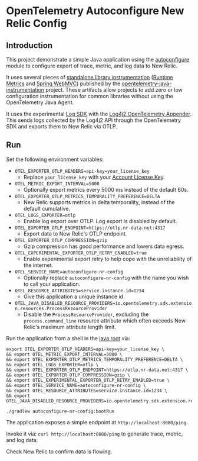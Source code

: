 # OpenTelemetry Autoconfigure New Relic Config

## Introduction

This project demonstrate a simple Java application using the [autoconfigure](https://github.com/open-telemetry/opentelemetry-java/tree/main/sdk-extensions/autoconfigure) module to configure export of trace, metric, and log data to New Relic.

It uses several pieces of [standalone library instrumentation](https://github.com/open-telemetry/opentelemetry-java-instrumentation/blob/main/docs/standalone-library-instrumentation.md) ([Runtime Metrics](https://github.com/open-telemetry/opentelemetry-java-instrumentation/tree/main/instrumentation/runtime-metrics/library) and [Spring WebMVC](https://github.com/open-telemetry/opentelemetry-java-instrumentation/tree/main/instrumentation/spring/spring-webmvc-3.1/library)) published by the [opentelemetry-java-instrumentation](https://github.com/open-telemetry/opentelemetry-java-instrumentation) project. These artifacts allow projects to add zero or low configuration instrumentation for common libraries without using the OpenTelemetry Java Agent. 

It uses the experimental [Log SDK](https://github.com/open-telemetry/opentelemetry-java/tree/main/sdk/logs) with the [Log4j2 OpenTelemetry Appender](https://github.com/open-telemetry/opentelemetry-java-instrumentation/tree/main/instrumentation/log4j/log4j-appender-2.16/library). This sends logs collected by the Log4j2 API through the OpenTelemetry SDK and exports them to New Relic via OTLP.

## Run

Set the following environment variables:
* `OTEL_EXPORTER_OTLP_HEADERS=api-key=your_license_key`
  * Replace `your_license_key` with your [Account License Key](https://one.newrelic.com/launcher/api-keys-ui.launcher).
* `OTEL_METRIC_EXPORT_INTERVAL=5000`
  * Optionally export metrics every 5000 ms instead of the default 60s.
* `OTEL_EXPORTER_OTLP_METRICS_TEMPORALITY_PREFERENCE=DELTA`
  * New Relic supports metrics in delta temporality, instead of the default cumulative.
* `OTEL_LOGS_EXPORTER=otlp`
  * Enable log export over OTLP. Log export is disabled by default.
* `OTEL_EXPORTER_OTLP_ENDPOINT=https://otlp.nr-data.net:4317`
  * Export data to New Relic's OTLP endpoint. 
* `OTEL_EXPORTER_OTLP_COMPRESSION=gzip`
  * Gzip compression has good performance and lowers data egress.
* `OTEL_EXPERIMENTAL_EXPORTER_OTLP_RETRY_ENABLED=true`
  * Enable experimental export retry to help cope with the unreliability of the internet.
* `OTEL_SERVICE_NAME=autoconfigure-nr-config`
  * Optionally replace `autoconfigure-nr-config` with the name you wish to call your application.
* `OTEL_RESOURCE_ATTRIBUTES=service.instance.id=1234`
  * Give this application a unique instance id.
* `OTEL_JAVA_DISABLED_RESOURCE_PROVIDERS=io.opentelemetry.sdk.extension.resources.ProcessResourceProvider`
  * Disable the `ProcessResourceProvider`, excluding the `process.command_line` resource attribute which often exceeds New Relic's maximum attribute length limit.

Run the application from a shell in the [java root](../) via:
```
export OTEL_EXPORTER_OTLP_HEADERS=api-key=your_license_key \
&& export OTEL_METRIC_EXPORT_INTERVAL=5000 \
&& export OTEL_EXPORTER_OTLP_METRICS_TEMPORALITY_PREFERENCE=DELTA \
&& export OTEL_LOGS_EXPORTER=otlp \
&& export OTEL_EXPORTER_OTLP_ENDPOINT=https://otlp.nr-data.net:4317 \
&& export OTEL_EXPORTER_OTLP_COMPRESSION=gzip \
&& export OTEL_EXPERIMENTAL_EXPORTER_OTLP_RETRY_ENABLED=true \
&& export OTEL_SERVICE_NAME=autoconfigure-nr-config \
&& export OTEL_RESOURCE_ATTRIBUTES=service.instance.id=1234 \
&& export OTEL_JAVA_DISABLED_RESOURCE_PROVIDERS=io.opentelemetry.sdk.extension.resources.ProcessResourceProvider

./gradlew autoconfigure-nr-config:bootRun
```

The application exposes a simple endpoint at `http://localhost:8080/ping`.

Invoke it via: `curl http://localhost:8080/ping` to generate trace, metric, and log data.

Check New Relic to confirm data is flowing.